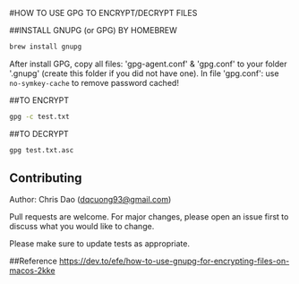 #HOW TO USE GPG TO ENCRYPT/DECRYPT FILES

##INSTALL GNUPG (or GPG) BY HOMEBREW
```zsh
brew install gnupg
```
After install GPG, copy all files: 'gpg-agent.conf' & 'gpg.conf' to your folder '.gnupg' (create this folder if you did not 
have one). In file 'gpg.conf': use ```no-symkey-cache``` to remove password cached!

##TO ENCRYPT
```zsh
gpg -c test.txt
```

##TO DECRYPT
```zsh
gpg test.txt.asc
```

## Contributing
Author: Chris Dao (dqcuong93@gmail.com)

Pull requests are welcome. For major changes, please open an issue first to discuss what you would like to change.

Please make sure to update tests as appropriate.

##Reference 
https://dev.to/efe/how-to-use-gnupg-for-encrypting-files-on-macos-2kke
